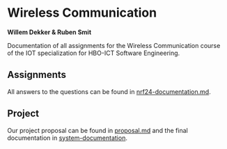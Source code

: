# Wireless Communication

**Willem Dekker & Ruben Smit**

Documentation of all assignments for the Wireless Communication course of the IOT specialization for HBO-ICT Software Engineering.

## Assignments

All answers to the questions can be found in [nrf24-documentation.md](/wireless-communication/nrf24-documentation).

## Project

Our project proposal can be found in [proposal.md](/wireless-communication/proposal) and the final documentation in [system-documentation](wireless-communication/system-documentation).
